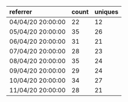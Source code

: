 | referrer          | count | uniques |
| :---------------- | :---- | :------ |
| 04/04/20 20:00:00 | 22    | 12      |
| 05/04/20 20:00:00 | 35    | 26      |
| 06/04/20 20:00:00 | 31    | 21      |
| 07/04/20 20:00:00 | 28    | 23      |
| 08/04/20 20:00:00 | 35    | 24      |
| 09/04/20 20:00:00 | 29    | 24      |
| 10/04/20 20:00:00 | 34    | 27      |
| 11/04/20 20:00:00 | 28    | 21      |